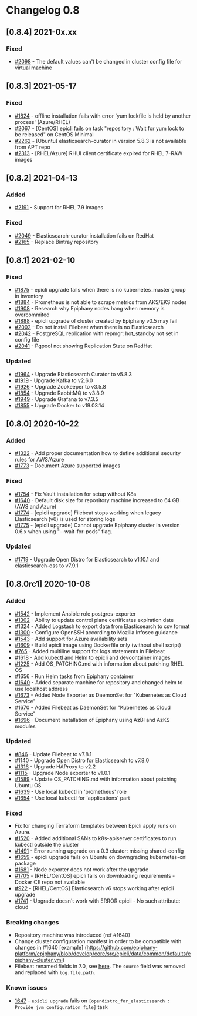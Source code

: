 # Changelog 0.8

## [0.8.4] 2021-0x.xx

### Fixed

- [#2098](https://github.com/epiphany-platform/epiphany/issues/2098) - The default values can't be changed in cluster config file for virtual machine

## [0.8.3] 2021-05-17

### Fixed

- [#1824](https://github.com/epiphany-platform/epiphany/issues/1824) - offline installation fails with error 'yum lockfile is held by another process' (Azure/RHEL)
- [#2067](https://github.com/epiphany-platform/epiphany/issues/2067) - [CentOS] epicli fails on task "repository : Wait for yum lock to be released" on CentOS Minimal
- [#2262](https://github.com/epiphany-platform/epiphany/issues/2262) - [Ubuntu] elasticsearch-curator in version 5.8.3 is not available from APT repo
- [#2313](https://github.com/epiphany-platform/epiphany/issues/2313) - [RHEL/Azure] RHUI client certificate expired for RHEL 7-RAW images

## [0.8.2] 2021-04-13

### Added

- [#2191](https://github.com/epiphany-platform/epiphany/issues/2191) - Support for RHEL 7.9 images

### Fixed

- [#2049](https://github.com/epiphany-platform/epiphany/issues/2049) - Elasticsearch-curator installation fails on RedHat
- [#2165](https://github.com/epiphany-platform/epiphany/issues/2165) - Replace Bintray repository

## [0.8.1] 2021-02-10

### Fixed

- [#1875](https://github.com/epiphany-platform/epiphany/issues/1875) - epicli upgrade fails when there is no kubernetes_master group in inventory
- [#1884](https://github.com/epiphany-platform/epiphany/issues/1884) - Prometheus is not able to scrape metrics from AKS/EKS nodes
- [#1908](https://github.com/epiphany-platform/epiphany/issues/1908) - Research why Epiphany nodes hang when memory is overcommited
- [#1888](https://github.com/epiphany-platform/epiphany/issues/1888) - epicli upgrade of cluster created by Epiphany v0.5 may fail
- [#2002](https://github.com/epiphany-platform/epiphany/issues/2002) - Do not install Filebeat when there is no Elasticsearch
- [#2042](https://github.com/epiphany-platform/epiphany/issues/2042) - PostgreSQL replication with repmgr: hot_standby not set in config file
- [#2041](https://github.com/epiphany-platform/epiphany/issues/2042) - Pgpool not showing Replication State on RedHat

### Updated

- [#1964](https://github.com/epiphany-platform/epiphany/issues/1964) - Upgrade Elasticsearch Curator to v5.8.3
- [#1919](https://github.com/epiphany-platform/epiphany/issues/1919) - Upgrade Kafka to v2.6.0
- [#1926](https://github.com/epiphany-platform/epiphany/issues/1926) - Upgrade Zookeeper to v3.5.8
- [#1854](https://github.com/epiphany-platform/epiphany/issues/1854) - Upgrade RabbitMQ to v3.8.9
- [#1949](https://github.com/epiphany-platform/epiphany/issues/1949) - Upgrade Grafana to v7.3.5
- [#1855](https://github.com/epiphany-platform/epiphany/issues/1855) - Upgrade Docker to v19.03.14

## [0.8.0] 2020-10-22

### Added

- [#1322](https://github.com/epiphany-platform/epiphany/issues/1322) - Add proper documentation how to define additional security rules for AWS/Azure
- [#1773](https://github.com/epiphany-platform/epiphany/issues/1773) - Document Azure supported images

### Fixed

- [#1754](https://github.com/epiphany-platform/epiphany/issues/1754) - Fix Vault installation for setup without K8s
- [#1640](https://github.com/epiphany-platform/epiphany/issues/1640) - Default disk size for repository machine increased to 64 GB (AWS and Azure)
- [#1774](https://github.com/epiphany-platform/epiphany/issues/1774) - [epicli upgrade] Filebeat stops working when legacy Elasticsearch (v6) is used for storing logs
- [#1775](https://github.com/epiphany-platform/epiphany/issues/1775) - [epicli upgrade] Cannot upgrade Epiphany cluster in version 0.6.x when using "--wait-for-pods" flag.

### Updated

- [#1719](https://github.com/epiphany-platform/epiphany/issues/1719) - Upgrade Open Distro for Elasticsearch to v1.10.1 and elasticsearch-oss to v7.9.1

## [0.8.0rc1] 2020-10-08

### Added

- [#1542](https://github.com/epiphany-platform/epiphany/issues/1542) - Implement Ansible role postgres-exporter
- [#1302](https://github.com/epiphany-platform/epiphany/issues/1302) - Ability to update control plane certificates expiration date
- [#1324](https://github.com/epiphany-platform/epiphany/issues/1324) - Added Logstash to export data from Elasticsearch to csv format
- [#1300](https://github.com/epiphany-platform/epiphany/issues/1300) - Configure OpenSSH according to Mozilla Infosec guidance
- [#1543](https://github.com/epiphany-platform/epiphany/issues/1543) - Add support for Azure availability sets
- [#1609](https://github.com/epiphany-platform/epiphany/issues/1609) - Build epicli image using Dockerfile only (without shell script)
- [#765](https://github.com/epiphany-platform/epiphany/issues/765) - Added multiline support for logs statements in Filebeat
- [#1618](https://github.com/epiphany-platform/epiphany/issues/1618) - Add kubectl and Helm to epicli and devcontainer images
- [#1225](https://github.com/epiphany-platform/epiphany/issues/1225) - Add OS_PATCHING.md with information about patching RHEL OS
- [#1656](https://github.com/epiphany-platform/epiphany/issues/1656) - Run Helm tasks from Epiphany container
- [#1640](https://github.com/epiphany-platform/epiphany/issues/1640) - Added separate machine for repository and changed helm to use localhost address
- [#1673](https://github.com/epiphany-platform/epiphany/issues/1673) - Added Node Exporter as DaemonSet for "Kubernetes as Cloud Service"
- [#1670](https://github.com/epiphany-platform/epiphany/issues/1670) - Added Filebeat as DaemonSet for "Kubernetes as Cloud Service"
- [#1696](https://github.com/epiphany-platform/epiphany/issues/1696) - Document installation of Epiphany using AzBI and AzKS modules

### Updated

- [#846](https://github.com/epiphany-platform/epiphany/issues/846) - Update Filebeat to v7.8.1
- [#1140](https://github.com/epiphany-platform/epiphany/issues/1140) - Upgrade Open Distro for Elasticsearch to v7.8.0
- [#1316](https://github.com/epiphany-platform/epiphany/issues/1316) - Upgrade HAProxy to v2.2
- [#1115](https://github.com/epiphany-platform/epiphany/issues/1115) - Upgrade Node exporter to v1.0.1
- [#1589](https://github.com/epiphany-platform/epiphany/issues/1589) - Update OS_PATCHING.md with information about patching Ubuntu OS
- [#1639](https://github.com/epiphany-platform/epiphany/issues/1639) - Use local kubectl in 'prometheus' role
- [#1654](https://github.com/epiphany-platform/epiphany/issues/1654) - Use local kubectl for 'applications' part

### Fixed

- Fix for changing Terraform templates between Epicli apply runs on Azure.
- [#1520](https://github.com/epiphany-platform/epiphany/issues/1520) - Added additional SANs to k8s-apiserver certificates to run kubectl outside the cluster
- [#1491](https://github.com/epiphany-platform/epiphany/issues/1491) - Error running upgrade on a 0.3 cluster: missing shared-config
- [#1659](https://github.com/epiphany-platform/epiphany/issues/1659) - epicli upgrade fails on Ubuntu on downgrading kubernetes-cni package
- [#1681](https://github.com/epiphany-platform/epiphany/issues/1681) - Node exporter does not work after the upgrade
- [#1705](https://github.com/epiphany-platform/epiphany/issues/1705) - [RHEL/CentOS] epicli fails on downloading requirements - Docker CE repo not available
- [#922](https://github.com/epiphany-platform/epiphany/issues/922) - [RHEL/CentOS] Elasticsearch v6 stops working after epicli upgrade
- [#1741](https://github.com/epiphany-platform/epiphany/issues/1741) - Upgrade doesn't work with ERROR epicli - No such attribute: cloud

### Breaking changes

- Repository machine was introduced (ref #1640)
- Change cluster configuration manifest in order to be compatible with changes in #1640 [example] (https://github.com/epiphany-platform/epiphany/blob/develop/core/src/epicli/data/common/defaults/epiphany-cluster.yml)
- Filebeat renamed fields in 7.0, see [here](https://www.elastic.co/guide/en/beats/libbeat/current/breaking-changes-7.0.html#_field_name_changes). The `source` field was removed and replaced with `log.file.path`.

### Known issues

- [1647](https://github.com/epiphany-platform/epiphany/issues/1647) - `epicli upgrade` fails on `[opendistro_for_elasticsearch : Provide jvm configuration file]` task
